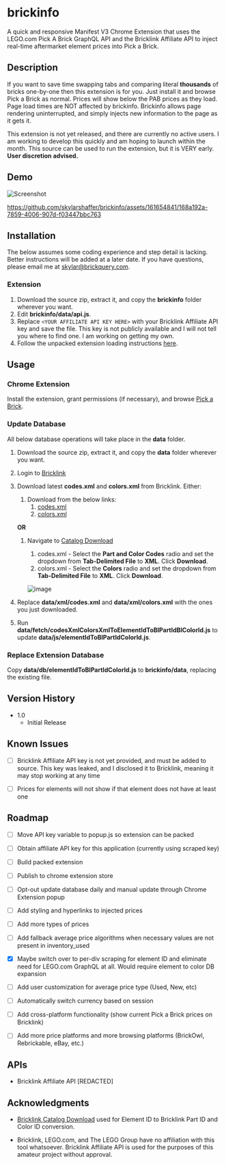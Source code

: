 # brickinfo

A quick and responsive Manifest V3 Chrome Extension that uses the LEGO.com Pick A Brick GraphQL API and the Bricklink Affiliate API to inject real-time aftermarket element prices into Pick a Brick.

## Description

If you want to save time swapping tabs and comparing literal **thousands** of bricks one-by-one then this extension is for you. Just install it and browse Pick a Brick as normal. Prices will show below the PAB prices as they load.
Page load times are NOT affected by brickinfo. Brickinfo allows page rendering uninterrupted, and simply injects new information to the page as it gets it.

This extension is not yet released, and there are currently no active users. I am working to develop this quickly and am hoping to launch within the month. This source can be used to run the extension, but it is VERY early. **User discretion advised.**

## Demo

![Screenshot](https://github.com/skylarshaffer/brickinfo/assets/161654841/7081b86e-101a-4445-8819-9cddd3e8b973)

https://github.com/skylarshaffer/brickinfo/assets/161654841/168a192a-7859-4006-907d-f03447bbc763

## Installation

The below assumes some coding experience and step detail is lacking. Better instructions will be added at a later date. If you have questions, please email me at [skylar@brickquery.com](mailto:skylar@brickquery.com).

### Extension

1. Download the source zip, extract it, and copy the **brickinfo** folder wherever you want.
2. Edit **brickinfo/data/api.js**.
3. Replace `<YOUR AFFILIATE API KEY HERE>` with your Bricklink Affiliate API key and save the file. This key is not publicly available and I will not tell you where to find one. I am working on getting my own.
4. Follow the unpacked extension loading instructions [here](https://developer.chrome.com/docs/extensions/get-started/tutorial/hello-world#load-unpacked).

## Usage

### Chrome Extension

Install the extension, grant permissions (if necessary), and browse [Pick a Brick](https://www.lego.com/en-us/pick-and-build/pick-a-brick).

### Update Database

All below database operations will take place in the **data** folder.

1. Download the source zip, extract it, and copy the **data** folder wherever you want. 
2. Login to [Bricklink](https://bricklink.com)
3. Download latest **codes.xml** and **colors.xml** from Bricklink. Either:
    1. Download from the below links:
        1. [codes.xml](https://www.bricklink.com/catalogDownload.asp?downloadType=X&viewType=5)
        2. [colors.xml](https://www.bricklink.com/catalogDownload.asp?downloadType=X&viewType=5)
    
    **OR**
    
    1. Navigate to [Catalog Download](https://www.bricklink.com/catalogDownload.asp)
        1. codes.xml - Select the **Part and Color Codes** radio and set the dropdown from **Tab-Delimited File** to **XML**. Click **Download**.
        2. colors.xml - Select the **Colors** radio and set the dropdown from **Tab-Delimited File** to **XML**. Click **Download**.

        ![image](https://github.com/skylarshaffer/brickinfo/assets/161654841/e9741ac8-24ad-4616-8dc2-b5cd5868c9d2)

4. Replace **data/xml/codes.xml** and **data/xml/colors.xml** with the ones you just downloaded.
5. Run **data/fetch/codesXmlColorsXmlToElementIdToBlPartIdBlColorId.js** to update **data/js/elementIdToBlPartIdColorId.js**.

### Replace Extension Database

Copy **data/db/elementIdToBlPartIdColorId.js** to **brickinfo/data**, replacing the existing file.

## Version History

* 1.0
    * Initial Release

## Known Issues

- [ ] Bricklink Affiliate API key is not yet provided, and must be added to source. This key was leaked, and I disclosed it to Bricklink, meaning it may stop working at any time

- [ ] Prices for elements will not show if that element does not have at least one

## Roadmap

- [ ] Move API key variable to popup.js so extension can be packed

- [ ] Obtain affiliate API key for this application (currently using scraped key)

- [ ] Build packed extension

- [ ] Publish to chrome extension store

- [ ] Opt-out update database daily and manual update through Chrome Extension popup

- [ ] Add styling and hyperlinks to injected prices

- [ ] Add more types of prices

- [ ] Add fallback average price algorithms when necessary values are not present in inventory_used

- [x] Maybe switch over to per-div scraping for element ID and eliminate need for LEGO.com GraphQL at all. Would require element to color DB expansion

- [ ] Add user customization for average price type (Used, New, etc)

- [ ] Automatically switch currency based on session

- [ ] Add cross-platform functionality (show current Pick a Brick prices on Bricklink)

- [ ] Add more price platforms and more browsing platforms (BrickOwl, Rebrickable, eBay, etc.)

## APIs

- Bricklink Affiliate API [REDACTED]

## Acknowledgments

- [Bricklink Catalog Download](https://www.bricklink.com/catalogDownload.asp) used for Element ID to Bricklink Part ID and Color ID conversion.

- Bricklink, LEGO.com, and The LEGO Group have no affiliation with this tool whatsoever. Bricklink Affiliate API is used for the purposes of this amateur project without approval.

